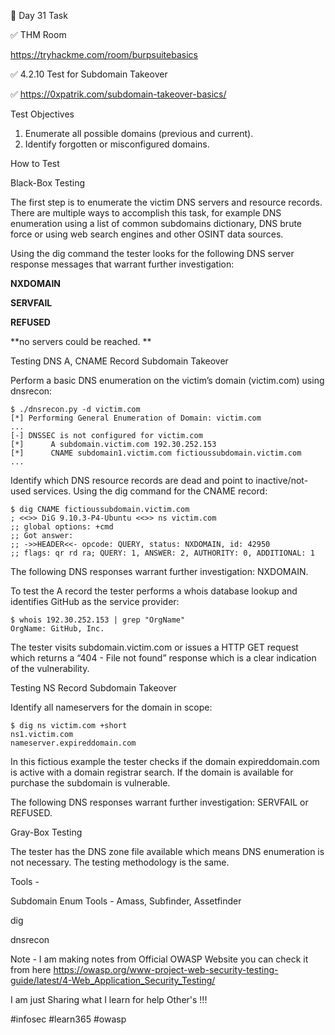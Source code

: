 🎯 Day 31 Task


✅ THM Room


https://tryhackme.com/room/burpsuitebasics


✅ 4.2.10 Test for Subdomain Takeover


✅ https://0xpatrik.com/subdomain-takeover-basics/


Test Objectives

1. Enumerate all possible domains (previous and current).
2. Identify forgotten or misconfigured domains.

How to Test

Black-Box Testing

The first step is to enumerate the victim DNS servers and resource records. There are multiple ways to accomplish this task, for example DNS enumeration using a list of common subdomains dictionary, DNS brute force or using web search engines and other OSINT data sources.


Using the dig command the tester looks for the following DNS server response messages that warrant further investigation:


**NXDOMAIN**

**SERVFAIL**

**REFUSED**

**no servers could be reached.
**

Testing DNS A, CNAME Record Subdomain Takeover


Perform a basic DNS enumeration on the victim’s domain (victim.com) using dnsrecon:

```
$ ./dnsrecon.py -d victim.com
[*] Performing General Enumeration of Domain: victim.com
...
[-] DNSSEC is not configured for victim.com
[*]      A subdomain.victim.com 192.30.252.153
[*]      CNAME subdomain1.victim.com fictioussubdomain.victim.com
...
```


Identify which DNS resource records are dead and point to inactive/not-used services. Using the dig command for the CNAME record:


```
$ dig CNAME fictioussubdomain.victim.com
; <<>> DiG 9.10.3-P4-Ubuntu <<>> ns victim.com
;; global options: +cmd
;; Got answer:
;; ->>HEADER<<- opcode: QUERY, status: NXDOMAIN, id: 42950
;; flags: qr rd ra; QUERY: 1, ANSWER: 2, AUTHORITY: 0, ADDITIONAL: 1
```


The following DNS responses warrant further investigation: NXDOMAIN.


To test the A record the tester performs a whois database lookup and identifies GitHub as the service provider:


```
$ whois 192.30.252.153 | grep "OrgName"
OrgName: GitHub, Inc.
```

The tester visits subdomain.victim.com or issues a HTTP GET request which returns a “404 - File not found” response which is a clear indication of the vulnerability.


Testing NS Record Subdomain Takeover


Identify all nameservers for the domain in scope:

```
$ dig ns victim.com +short
ns1.victim.com
nameserver.expireddomain.com
```


In this fictious example the tester checks if the domain expireddomain.com is active with a domain registrar search. If the domain is available for purchase the subdomain is vulnerable.


The following DNS responses warrant further investigation: SERVFAIL or REFUSED.


Gray-Box Testing

The tester has the DNS zone file available which means DNS enumeration is not necessary. The testing methodology is the same.



Tools - 

Subdomain Enum Tools - Amass, Subfinder, Assetfinder

dig

dnsrecon


Note - I am making notes from Official OWASP Website you can check it from here
https://owasp.org/www-project-web-security-testing-guide/latest/4-Web_Application_Security_Testing/ 

I am just Sharing what I learn for help Other's !!!

#infosec #learn365 #owasp 




